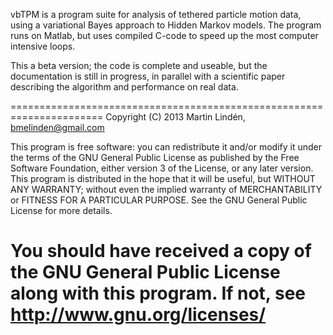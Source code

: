 vbTPM is a program suite for analysis of tethered particle motion
data, using a variational Bayes approach to Hidden Markov models. The
program runs on Matlab, but uses compiled C-code to speed up the most
computer intensive loops.

This a beta version; the code is complete and useable, but the
documentation is still in progress, in parallel with a scientific
paper describing the algorithm and performance on real data.

======================================================================
Copyright (C) 2013 Martin Lindén, bmelinden@gmail.com

This program is free software: you can redistribute it and/or modify
it under the terms of the GNU General Public License as published by
the Free Software Foundation, either version 3 of the License, or any
later version.  This program is distributed in the hope that it will
be useful, but WITHOUT ANY WARRANTY; without even the implied warranty
of MERCHANTABILITY or FITNESS FOR A PARTICULAR PURPOSE. See the GNU
General Public License for more details.

You should have received a copy of the GNU General Public License
along with this program. If not, see 
http://www.gnu.org/licenses/
=====================================================================

